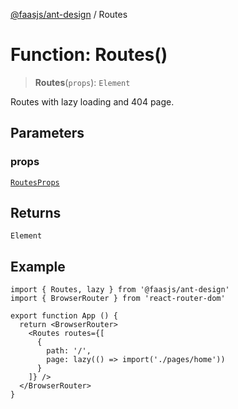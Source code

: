 [@faasjs/ant-design](../README.md) / Routes

# Function: Routes()

> **Routes**(`props`): `Element`

Routes with lazy loading and 404 page.

## Parameters

### props

[`RoutesProps`](../interfaces/RoutesProps.md)

## Returns

`Element`

## Example

```tsx
import { Routes, lazy } from '@faasjs/ant-design'
import { BrowserRouter } from 'react-router-dom'

export function App () {
  return <BrowserRouter>
    <Routes routes={[
      {
        path: '/',
        page: lazy(() => import('./pages/home'))
      }
    ]} />
  </BrowserRouter>
}
```
